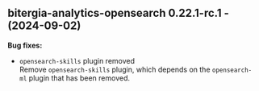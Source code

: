 ## bitergia-analytics-opensearch 0.22.1-rc.1 - (2024-09-02)

**Bug fixes:**

 * `opensearch-skills` plugin removed\
   Remove `opensearch-skills` plugin, which depends on the `opensearch-
   ml` plugin that has been removed.

